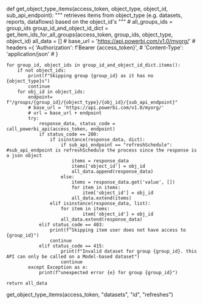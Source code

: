 def get_object_type_items(access_token, object_type, object_id, sub_api_endpoint):
    """
    retrieves items from object_type (e.g. datasets, reports, dataflows) based on the
    object_id's
    """
    # all_groups_ids = group_ids
    group_id_and_object_id_dict = get_item_ids_for_all_groups(access_token, group_ids, object_type, object_id)
    all_data = []
    # base_url = 'https://api.powerbi.com/v1.0/myorg/'
    # headers ={ 'Authorization': f'Bearer {access_token}',
    #             'Content-Type': 'application/json'
    #     }

    for group_id, object_ids in group_id_and_object_id_dict.items():
        if not object_ids:
            print(f"Skipping group {group_id} as it has no {object_type}s")
            continue
        for obj_id in object_ids:
            endpoint= f"/groups/{group_id}/{object_type}/{obj_id}/{sub_api_endpoint}"
            # base_url = 'https://api.powerbi.com/v1.0/myorg/'
            # url = base_url + endpoint
            try:
                response_data, status_code = call_powerbi_api(access_token, endpoint)
                if status_code == 200:
                    if isinstance(response_data, dict):
                        if sub_api_endpoint == "refreshSchedule": #sub_api_endpoint is refreshSchedule the process since the response is a json object
                            items = response_data
                            items['object_id'] = obj_id
                            all_data.append(response_data)
                        else:
                            items = response_data.get('value', [])
                            for item in items:
                                item['object_id'] = obj_id
                            all_data.extend(items)
                    elif isinstance(response_data, list):
                        for item in items:
                                item['object_id'] = obj_id
                        all_data.extend(response_data)    
                elif status_code == 403:
                    print(f"Skipping item user does not have access to {group_id}")
                    continue
                elif status_code == 415:
                        print(f"Invalid dataset for group {group_id}. this API can only be called on a Model-based dataset")
                        continue
            except Exception as e:
                print(f"unexpected error {e} for group {group_id}")
       
    return all_data

get_object_type_items(access_token, "datasets", "id", "refreshes")
